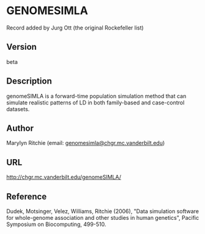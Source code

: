 # GENOMESIMLA
Record added by Jurg Ott (the original Rockefeller list)

## Version
beta

## Description
genomeSIMLA is a forward-time population simulation method that can simulate realistic patterns of LD in both family-based and case-control datasets.

## Author
Marylyn Ritchie (email: genomesimla@chgr.mc.vanderbilt.edu)

## URL
http://chgr.mc.vanderbilt.edu/genomeSIMLA/

## Reference
Dudek, Motsinger, Velez, Williams, Ritchie (2006), "Data simulation software for whole-genome association and other studies in human genetics", Pacific Symposium on Biocomputing, 499-510.